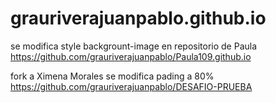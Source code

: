 # grauriverajuanpablo.github.io

se modifica style backgrount-image en repositorio de Paula
https://github.com/grauriverajuanpablo/Paula109.github.io


fork a Ximena Morales
se modifica pading a 80%
https://github.com/grauriverajuanpablo/DESAFIO-PRUEBA





